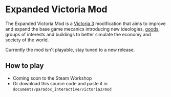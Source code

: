 Expanded Victoria Mod
=====
The Expanded Victoria Mod is a [Victoria 3](https://store.steampowered.com/app/529340/Victoria_3/) modification that aims to improve and expand the base game mecanics introducing new ideologies, [goods](https://en.wikipedia.org/wiki/Goods), groups of interests and buildings to better simulate the economy and society of the world.

Currently the mod isn't playable, stay tuned to a new release.

How to play
----------
- Coming soon to the Steam Workshop
- Or download this source code and paste it in `documents/paradox_interactive/victoria3/mod`
